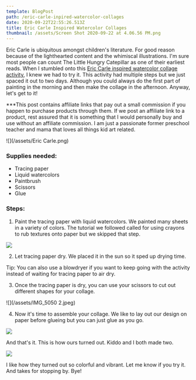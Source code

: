 ```yaml
---
template: BlogPost
path: /eric-carle-inpired-watercolor-collages
date: 2020-09-22T22:55:26.513Z
title: Eric Carle Inspired Watercolor Collages
thumbnail: /assets/Screen Shot 2020-09-22 at 4.06.56 PM.png
---
```

Eric Carle is ubiquitous amongst children's literature. For good reason because of the lighthearted content and the whimiscal illustrations. I'm sure most people can count The Little Hungry Catepillar as one of their earliest reads. When I stumbled onto this [Eric Carle inspired watercolor collage activity](https://www.carlemuseum.org/blogs/making-art/watercolor-painted-collage-papers), I knew we had to try it. This activity had multiple steps but we just spaced it out to two days. Although you could always do the first part of painting in the morning and then make the collage in the afternoon. Anyway, let's get to it!

\*\**This post contains affiliate links that pay out a small commission if you happen to purchase products through them.  If we post an affiliate link to a product, rest assured that it is something that I would personally buy and use without an affiliate commission. I am just a passionate former preschool teacher and mama that loves all things kid art related.

![](/assets/Eric Carle.png)

### Supplies needed:

* Tracing paper
* Liquid watercolors
* Paintbrush
* Scissors
* Glue 

### Steps:

1. Paint the tracing paper with liquid watercolors. We painted many sheets in a variety of colors. The tutorial we followed called for using crayons to rub textures onto paper but we skipped that step. 

![](/assets/IMG_5035.jpeg)

2. Let tracing paper dry. We placed it in the sun so it sped up drying time. 

Tip: You can also use a blowdryer if you want to keep going with the activity instead of waiting for tracing paper to air dry. 

3. Once the tracing paper is dry, you can use your scissors to cut out different shapes for your collage. 

![](/assets/IMG_5050 2.jpeg)

4. Now it's time to assemble your collage. We like to lay out our design on paper before glueing but you can just glue as you go. 

![](/assets/IMG_5047.jpeg)

And that's it. This is how ours turned out. Kiddo and I both made two. 

![](/assets/IMG_5048.jpeg)

I like how they turned out so colorful and vibrant. Let me know if you try it. And takes for stopping by. Bye!
